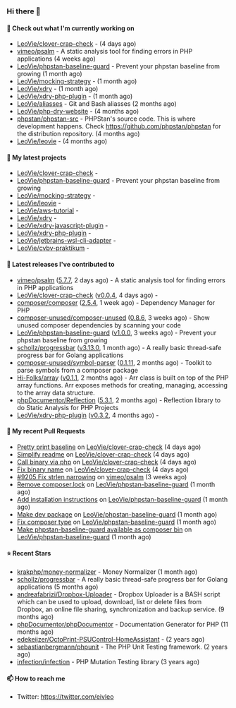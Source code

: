 ### Hi there 👋

#### 👷 Check out what I'm currently working on

- [LeoVie/clover-crap-check](https://github.com/LeoVie/clover-crap-check) -  (4 days ago)
- [vimeo/psalm](https://github.com/vimeo/psalm) - A static analysis tool for finding errors in PHP applications (4 weeks ago)
- [LeoVie/phpstan-baseline-guard](https://github.com/LeoVie/phpstan-baseline-guard) - Prevent your phpstan baseline from growing (1 month ago)
- [LeoVie/mocking-strategy](https://github.com/LeoVie/mocking-strategy) -  (1 month ago)
- [LeoVie/xdry](https://github.com/LeoVie/xdry) -  (1 month ago)
- [LeoVie/xdry-php-plugin](https://github.com/LeoVie/xdry-php-plugin) -  (1 month ago)
- [LeoVie/aliasses](https://github.com/LeoVie/aliasses) - Git and Bash aliasses (2 months ago)
- [LeoVie/php-dry-website](https://github.com/LeoVie/php-dry-website) -  (4 months ago)
- [phpstan/phpstan-src](https://github.com/phpstan/phpstan-src) - PHPStan&#39;s source code. This is where development happens. Check https://github.com/phpstan/phpstan for the distribution repository. (4 months ago)
- [LeoVie/leovie](https://github.com/LeoVie/leovie) -  (4 months ago)

#### 🌱 My latest projects

- [LeoVie/clover-crap-check](https://github.com/LeoVie/clover-crap-check) - 
- [LeoVie/phpstan-baseline-guard](https://github.com/LeoVie/phpstan-baseline-guard) - Prevent your phpstan baseline from growing
- [LeoVie/mocking-strategy](https://github.com/LeoVie/mocking-strategy) - 
- [LeoVie/leovie](https://github.com/LeoVie/leovie) - 
- [LeoVie/aws-tutorial](https://github.com/LeoVie/aws-tutorial) - 
- [LeoVie/xdry](https://github.com/LeoVie/xdry) - 
- [LeoVie/xdry-javascript-plugin](https://github.com/LeoVie/xdry-javascript-plugin) - 
- [LeoVie/xdry-php-plugin](https://github.com/LeoVie/xdry-php-plugin) - 
- [LeoVie/jetbrains-wsl-cli-adapter](https://github.com/LeoVie/jetbrains-wsl-cli-adapter) - 
- [LeoVie/cvbv-praktikum](https://github.com/LeoVie/cvbv-praktikum) - 

#### 🔭 Latest releases I've contributed to

- [vimeo/psalm](https://github.com/vimeo/psalm) ([5.7.7](https://github.com/vimeo/psalm/releases/tag/5.7.7), 2 days ago) - A static analysis tool for finding errors in PHP applications
- [LeoVie/clover-crap-check](https://github.com/LeoVie/clover-crap-check) ([v0.0.4](https://github.com/LeoVie/clover-crap-check/releases/tag/v0.0.4), 4 days ago) - 
- [composer/composer](https://github.com/composer/composer) ([2.5.4](https://github.com/composer/composer/releases/tag/2.5.4), 1 week ago) - Dependency Manager for PHP
- [composer-unused/composer-unused](https://github.com/composer-unused/composer-unused) ([0.8.6](https://github.com/composer-unused/composer-unused/releases/tag/0.8.6), 3 weeks ago) - Show unused composer dependencies by scanning your code
- [LeoVie/phpstan-baseline-guard](https://github.com/LeoVie/phpstan-baseline-guard) ([v1.0.0](https://github.com/LeoVie/phpstan-baseline-guard/releases/tag/v1.0.0), 3 weeks ago) - Prevent your phpstan baseline from growing
- [schollz/progressbar](https://github.com/schollz/progressbar) ([v3.13.0](https://github.com/schollz/progressbar/releases/tag/v3.13.0), 1 month ago) - A really basic thread-safe progress bar for Golang applications
- [composer-unused/symbol-parser](https://github.com/composer-unused/symbol-parser) ([0.1.11](https://github.com/composer-unused/symbol-parser/releases/tag/0.1.11), 2 months ago) - Toolkit to parse symbols from a composer package
- [Hi-Folks/array](https://github.com/Hi-Folks/array) ([v0.1.1](https://github.com/Hi-Folks/array/releases/tag/v0.1.1), 2 months ago) - Arr class is built on top of the PHP array functions. Arr exposes methods for creating, managing, accessing to the array data structure.
- [phpDocumentor/Reflection](https://github.com/phpDocumentor/Reflection) ([5.3.1](https://github.com/phpDocumentor/Reflection/releases/tag/5.3.1), 2 months ago) - Reflection library to do Static Analysis for PHP Projects
- [LeoVie/xdry-php-plugin](https://github.com/LeoVie/xdry-php-plugin) ([v0.3.2](https://github.com/LeoVie/xdry-php-plugin/releases/tag/v0.3.2), 4 months ago) - 

#### 🔨 My recent Pull Requests

- [Pretty print baseline](https://github.com/LeoVie/clover-crap-check/pull/4) on [LeoVie/clover-crap-check](https://github.com/LeoVie/clover-crap-check) (4 days ago)
- [Simplify readme](https://github.com/LeoVie/clover-crap-check/pull/3) on [LeoVie/clover-crap-check](https://github.com/LeoVie/clover-crap-check) (4 days ago)
- [Call binary via php](https://github.com/LeoVie/clover-crap-check/pull/2) on [LeoVie/clover-crap-check](https://github.com/LeoVie/clover-crap-check) (4 days ago)
- [Fix binary name](https://github.com/LeoVie/clover-crap-check/pull/1) on [LeoVie/clover-crap-check](https://github.com/LeoVie/clover-crap-check) (4 days ago)
- [#9205 Fix strlen narrowing](https://github.com/vimeo/psalm/pull/9221) on [vimeo/psalm](https://github.com/vimeo/psalm) (3 weeks ago)
- [Remove composer.lock](https://github.com/LeoVie/phpstan-baseline-guard/pull/10) on [LeoVie/phpstan-baseline-guard](https://github.com/LeoVie/phpstan-baseline-guard) (1 month ago)
- [Add installation instructions](https://github.com/LeoVie/phpstan-baseline-guard/pull/9) on [LeoVie/phpstan-baseline-guard](https://github.com/LeoVie/phpstan-baseline-guard) (1 month ago)
- [Make dev package](https://github.com/LeoVie/phpstan-baseline-guard/pull/8) on [LeoVie/phpstan-baseline-guard](https://github.com/LeoVie/phpstan-baseline-guard) (1 month ago)
- [Fix composer type](https://github.com/LeoVie/phpstan-baseline-guard/pull/7) on [LeoVie/phpstan-baseline-guard](https://github.com/LeoVie/phpstan-baseline-guard) (1 month ago)
- [Make phpstan-baseline-guard available as composer bin](https://github.com/LeoVie/phpstan-baseline-guard/pull/6) on [LeoVie/phpstan-baseline-guard](https://github.com/LeoVie/phpstan-baseline-guard) (1 month ago)

#### ⭐ Recent Stars

- [krakphp/money-normalizer](https://github.com/krakphp/money-normalizer) - Money Normalizer (1 month ago)
- [schollz/progressbar](https://github.com/schollz/progressbar) - A really basic thread-safe progress bar for Golang applications (5 months ago)
- [andreafabrizi/Dropbox-Uploader](https://github.com/andreafabrizi/Dropbox-Uploader) - Dropbox Uploader is a BASH script which can be used to upload, download, list or delete files from Dropbox, an online file sharing, synchronization and backup service. (9 months ago)
- [phpDocumentor/phpDocumentor](https://github.com/phpDocumentor/phpDocumentor) - Documentation Generator for PHP  (11 months ago)
- [edekeijzer/OctoPrint-PSUControl-HomeAssistant](https://github.com/edekeijzer/OctoPrint-PSUControl-HomeAssistant) -  (2 years ago)
- [sebastianbergmann/phpunit](https://github.com/sebastianbergmann/phpunit) - The PHP Unit Testing framework. (2 years ago)
- [infection/infection](https://github.com/infection/infection) - PHP Mutation Testing library (3 years ago)

#### 📫 How to reach me

- Twitter: https://twitter.com/eivleo
